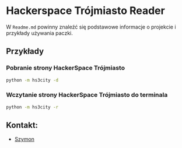 # Hackerspace Trójmiasto Reader

W `Readme.md` powinny znaleźć się podstawowe informacje o projekcie i przykłady używania paczki.

## Przykłady

### Pobranie strony HackerSpace Trójmiasto

```bash
python -m hs3city -d
```

### Wczytanie strony HackerSpace Trójmiasto do terminala

```bash
python -m hs3city -r
```

## Kontakt:

- [Szymon](https://github.com/szymon-datalions)